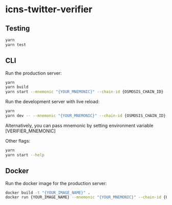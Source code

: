 # icns-twitter-verifier

## Testing

```bash
yarn
yarn test
```

## CLI

Run the production server:

```bash
yarn
yarn build
yarn start --mnemonic "{YOUR_MNEMONIC}" --chain-id {OSMOSIS_CHAIN_ID} --contract-address {ICNS_RESOLVER_CONTRACT_ADDRESS}
```

Run the development server with live reload:

```bash
yarn
yarn dev -- --mnemonic "{YOUR_MNEMONIC}" --chain-id {OSMOSIS_CHAIN_ID} --contract-address {ICNS_RESOLVER_CONTRACT_ADDRESS}
```

Alternatively, you can pass mnemonic by setting environment variable [VERIFIER_MNEMONIC]

Other flags:

```bash
yarn
yarn start --help
```

## Docker

Run the docker image for the production server:

```bash
docker build -t "{YOUR_IMAGE_NAME}" .
docker run {YOUR_IMAGE_NAME} --mnemonic "{YOUR_MNEMONIC}" --chain-id {OSMOSIS_CHAIN_ID} --contract-address {ICNS_RESOLVER_CONTRACT_ADDRESS}
```
